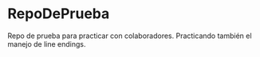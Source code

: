 # RepoDePrueba
Repo de prueba para practicar con colaboradores.
Practicando también el manejo de line endings.
